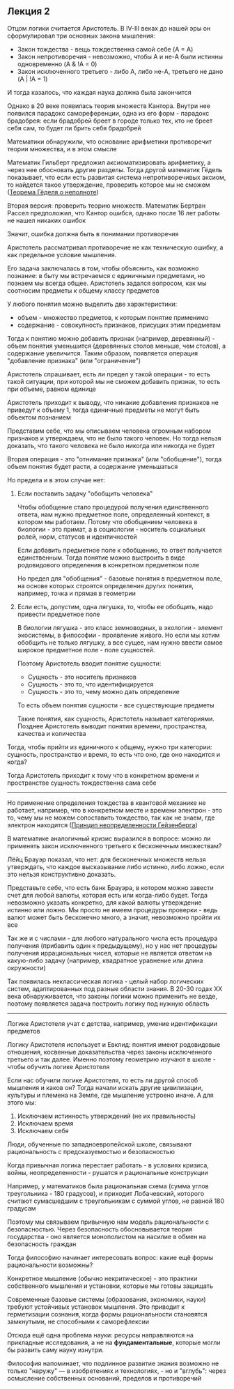 ## Лекция 2

Отцом логики считается Аристотель. В IV-III веках до нашей эры он сформулировал три основных закона мышления:

* Закон тождества - вещь тождественна самой себе (A = A)
* Закон непротиворечия - невозможно, чтобы A и не-A были истинны одновременно (A & !A = 0)
* Закон исключенного третьего - либо A, либо не-A, третьего не дано (A | !A = 1)

И тогда казалось, что каждая наука должна была закончится

Однако в 20 веке появилась теория множеств Кантора. Внутри нее появился парадокс самореференции, одна из его форм - парадокс брадобрея: если брадобрей бреет в городе только тех, кто не бреет себя сам, то будет ли брить себя брадобрей

Математики обнаружили, что основание арифметики противоречит теории множества, и в этом смысле 

Математик Гильберт предложил аксиоматизировать арифметику, а через нее обосновать другие разделы. Тогда другой математик Гёдель показывает, что если есть развитая система непротиворечивых аксиом, то найдется такое утверждение, проверить которое мы не сможем ([Теорема Гёделя о неполноте](https://ru.wikipedia.org/wiki/%D0%A2%D0%B5%D0%BE%D1%80%D0%B5%D0%BC%D1%8B_%D0%93%D1%91%D0%B4%D0%B5%D0%BB%D1%8F_%D0%BE_%D0%BD%D0%B5%D0%BF%D0%BE%D0%BB%D0%BD%D0%BE%D1%82%D0%B5))

Вторая версия: проверить теорию множеств. Математик Бертран Рассел предположил, что Кантор ошибся, однако после 16 лет работы не нашел никаких ошибок

Значит, ошибка должна быть в понимании противоречия

Аристотель рассматривал противоречие не как техническую ошибку, а как предельное условие мышления. 

Его задача заключалась в том, чтобы объяснить, как возможно познание: в быту мы встречаемся с единичными предметами, но познаем мы всегда общее. Аристотель задался вопросом, как мы соотносим предметы к общему классу предметов

У любого понятия можно выделить две характеристики: 

* объем - множество предметов, к которым понятие применимо
* содержание - совокупность признаков, присущих этим предметам

Тогда к понятию можно добавить признак (например, деревянный) - объем понятия уменьшится (деревянных столов меньше, чем столов), а содержание увеличится. Таким образом, появляется операция "добавление признака" (или "ограничение")

Аристотель спрашивает, есть ли предел у такой операции - то есть такой ситуации, при которой мы не сможем добавить признак, то есть при объеме, равном единице

Аристотель приходит к выводу, что никакие добавления признаков не приведут к объему 1, тогда единичные предметы не могут быть объектом познанием

Представим себе, что мы описываем человека огромным набором признаков и утверждаем, что не было такого человек. Но тогда нельзя доказать, что такого человека не было никогда или никогда не будет

Вторая операция - это "отнимание признака" (или "обобщение"), тогда объем понятия будет расти, а содержание уменьшаться

Но предела и в этом случае нет:

1. Если поставить задачу "обобщить человека"

    Чтобы обобщение стало процедурой получения единственного ответа, нам нужно предметное поле, определенный контекст, в котором мы работаем. Потому что обобщением человека в биологии - это примат, а в социологии - носитель социальных ролей, норм, статусов и идентичностей

    Если добавить предметное поле к обобщению, то ответ получается единственным. Тогда понятие можно выстроить в виде родовидового определения в конкретном предметном поле

    Но предел для "обобщения" - базовые понятия в предметном поле, на основе которых строятся определения других понятия, например, точка и прямая в геометрии

2. Если есть, допустим, одна лягушка, то, чтобы ее обобщить, надо привести предметное поле

    В биологии лягушка - это класс земноводных, в экологии - элемент экосистемы, в философии - проявление живого. Но если мы хотим обобщить не только лягушку, а все сущее, нам нужно ввести самое широкое предметное поле - поле сущностей.
    
    Поэтому Аристотель вводит понятие сущности:

    * Сущность - это носитель признаков
    * Сущность - это то, что идентифицируется
    * Сущность - это то, чему можно дать определение

    То есть объем понятия сущности - все существующие предметы

    Такие понятия, как сущность, Аристотель называет категориями. Позднее Аристотель выводит понятия времени, пространства, качества и количества

Тогда, чтобы прийти из единичного к общему, нужно три категории: сущность, пространство и время, то есть что оно, где оно находится и когда?

Тогда Аристотель приходит к тому что в конкретном времени и пространстве сущность тождественна сама себе

---

Но применение определения тождества в квантовой механике не работает, например, что в конкретном месте и времени электрон - это то, чему мы не можем сопоставить тождество, так как не знаем, где электрон находится ([Принцип неопределенности Гейзенберга](https://ru.wikipedia.org/wiki/%D0%9F%D1%80%D0%B8%D0%BD%D1%86%D0%B8%D0%BF_%D0%BD%D0%B5%D0%BE%D0%BF%D1%80%D0%B5%D0%B4%D0%B5%D0%BB%D1%91%D0%BD%D0%BD%D0%BE%D1%81%D1%82%D0%B8))

В математике аналогичный кризис выразился в вопросе: можно ли применять закон исключенного третьего к бесконечным множествам?

Лёйц Брауэр показал, что нет: для бесконечных множеств нельзя утверждать, что каждое высказывание либо истинно, либо ложно, если это нельзя конструктивно доказать. 

Представьте себе, что есть банк Брауэра, в котором можно завести счет для любой валюты, которая есть или когда-либо будет. Тогда невозможно указать конкретно, для какой валюты утверждение истинно или ложно. Мы просто не имеем процедуры проверки - ведь валют может быть бесконечно много, а значит, невозможно пройти их все

Так же и с числами - для любого натурального числа есть процедура получения (прибавить один к предыдущему), но у нас нет процедуры получения иррациональных чисел, которые не является ответом на какую-либо задачу (например, квадратное уравнение или длина окружности)


Так появилась неклассическая логика - целый набор логических систем, адаптированных под разные области знания. В 20-30 годах XX века обнаруживается, что законы логики можно применить не везде, поэтому появляется задача построить логику под нужную область 

---

Логике Аристотеля учат с детства, например, умение идентификации предметов

Логику Аристотеля использует и Евклид: понятия имеют родовидовые отношения, косвенные доказательства через законы исключенного третьего и так далее. Именно поэтому геометрию изучают в школе - чтобы обучить логике Аристотеля

Если нас обучили логике Аристотеля, то есть ли другой способ мышления и каков он? Тогда начали искать другие цивилизации, культуры и племена на Земле, где мышление устроено иначе. А для этого мы:

1) Исключаем истинность утверждений (не их правильность)
2) Исключаем время
3) Исключаем себя

Люди, обученные по западноевропейской школе, связывают рациональность с предсказуемостью и безопасностью

Когда привычная логика перестает работать - в условиях кризиса, войны, неопределенности - рушатся и рациональные конструкции

Например, у математиков была рациональная схема (сумма углов треугольника - 180 градусов), и приходит Лобачевский, которого считают сумасшедшим с треугольникам с суммой углов, не равной 180 градусам

Поэтому мы связываем привычную нам модель рациональности с безопасностью. Через безопасность обосновывается теория государства - оно является монополистом на насилие в обмен на безопасность граждан

Тогда философию начинает интересовать вопрос: какие ещё формы рациональности возможны?

Конкретное мышление (обычно некритическое) - это практики собственного мышления и установки, которые мы готовы защищать

Современные базовые системы (образования, экономики, науки) требуют устойчивых установок мышления. Это приводит к герметизации сознания, когда формы рациональности становятся замкнутыми, не способными к саморефлексии

Отсюда ещё одна проблема науки: ресурсы направляются на прикладные исследования, а не на **фундаментальные**, которые могли бы развить саму науку изнутри.

Философия напоминает, что подлинное развитие знания возможно не только "наружу" — в изобретениях и технологиях, - но и "вглубь": через осмысление собственных оснований, пределов и противоречий

